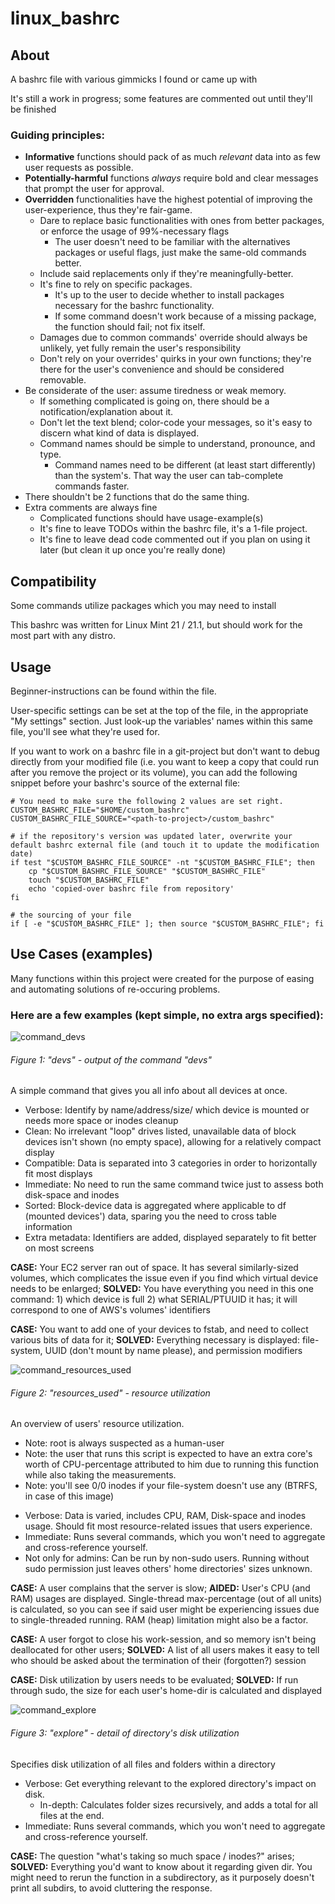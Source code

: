 # linux_bashrc

## About

A bashrc file with various gimmicks I found or came up with

It's still a work in progress; some features are commented out until they'll be finished

### Guiding principles:

+ **Informative** functions should pack of as much *relevant* data into as few user requests as possible.
+ **Potentially-harmful** functions *always* require bold and clear messages that prompt the user for approval.
+ **Overridden** functionalities have the highest potential of improving the user-experience, thus they're fair-game.
  + Dare to replace basic functionalities with ones from better packages, or enforce the usage of 99%-necessary flags
    + The user doesn't need to be familiar with the alternatives packages or useful flags, just make the same-old commands better.
  + Include said replacements only if they're meaningfully-better.
  + It's fine to rely on specific packages.
    + It's up to the user to decide whether to install packages necessary for the bashrc functionality.
    + If some command doesn't work because of a missing package, the function should fail; not fix itself.
  + Damages due to common commands' override should always be unlikely, yet fully remain the user's responsibility
  + Don't rely on your overrides' quirks in your own functions; they're there for the user's convenience and should be considered removable.
+ Be considerate of the user: assume tiredness or weak memory.
  + If something complicated is going on, there should be a notification/explanation about it.
  + Don't let the text blend; color-code your messages, so it's easy to discern what kind of data is displayed.
  + Command names should be simple to understand, pronounce, and type.
    + Command names need to be different (at least start differently) than the system's. That way the user can tab-complete commands faster.
+ There shouldn't be 2 functions that do the same thing.
+ Extra comments are always fine
  + Complicated functions should have usage-example(s)
  + It's fine to leave TODOs within the bashrc file, it's a 1-file project.
  + It's fine to leave dead code commented out if you plan on using it later (but clean it up once you're really done)

## Compatibility

Some commands utilize packages which you may need to install

This bashrc was written for Linux Mint 21 / 21.1, but should work for the most part with any distro.


## Usage

Beginner-instructions can be found within the file.

User-specific settings can be set at the top of the file, in the appropriate "My settings" section.
Just look-up the variables' names within this same file, you'll see what they're used for.

If you want to work on a bashrc file in a git-project but don't want to debug directly from your modified file
(i.e. you want to keep a copy that could run after you remove the project or its volume), you can add the following
snippet before your bashrc's source of the external file:

```
# You need to make sure the following 2 values are set right.
CUSTOM_BASHRC_FILE="$HOME/custom_bashrc"
CUSTOM_BASHRC_FILE_SOURCE="<path-to-project>/custom_bashrc"

# if the repository's version was updated later, overwrite your default bashrc external file (and touch it to update the modification date)
if test "$CUSTOM_BASHRC_FILE_SOURCE" -nt "$CUSTOM_BASHRC_FILE"; then
    cp "$CUSTOM_BASHRC_FILE_SOURCE" "$CUSTOM_BASHRC_FILE"
    touch "$CUSTOM_BASHRC_FILE"
    echo 'copied-over bashrc file from repository'
fi

# the sourcing of your file
if [ -e "$CUSTOM_BASHRC_FILE" ]; then source "$CUSTOM_BASHRC_FILE"; fi
```


## Use Cases (examples)

Many functions within this project were created for the purpose of easing and automating solutions of re-occuring problems.

### Here are a few examples (kept simple, no extra args specified):

![command_devs](md_imgs/devs.jpg)
###### Figure 1: "devs" - output of the command "devs"
A simple command that gives you all info about all devices at once.
* Verbose: Identify by name/address/size/ which device is mounted or needs more space or inodes cleanup
* Clean: No irrelevant "loop" drives listed, unavailable data of block devices isn't shown (no empty space), allowing for a relatively compact display
* Compatible: Data is separated into 3 categories in order to horizontally fit most displays
* Immediate: No need to run the same command twice just to assess both disk-space and inodes
* Sorted: Block-device data is aggregated where applicable to df (mounted devices') data, sparing you the need to cross table information
* Extra metadata: Identifiers are added, displayed separately to fit better on most screens

**CASE:** Your EC2 server ran out of space. It has several similarly-sized volumes, which complicates the issue even if you find which virtual device needs to be enlarged;
**SOLVED:** You have everything you need in this one command: 1) which device is full 2) what SERIAL/PTUUID it has; it will correspond to one of AWS's volumes' identifiers

**CASE:** You want to add one of your devices to fstab, and need to collect various bits of data for it;
**SOLVED:** Everything necessary is displayed: file-system, UUID (don't mount by name please), and permission modifiers


![command_resources_used](md_imgs/resources_used.jpg)
###### Figure 2: "resources_used" - resource utilization
An overview of users' resource utilization.
- Note: root is always suspected as a human-user
- Note: the user that runs this script is expected to have an extra core's worth of CPU-percentage attributed to him due to running this function while also taking the measurements.
- Note: you'll see 0/0 inodes if your file-system doesn't use any (BTRFS, in case of this image)

* Verbose: Data is varied, includes CPU, RAM, Disk-space and inodes usage. Should fit most resource-related issues that users experience.
* Immediate: Runs several commands, which you won't need to aggregate and cross-reference yourself.
* Not only for admins: Can be run by non-sudo users. Running without sudo permission just leaves others' home directories' sizes unknown.

**CASE:** A user complains that the server is slow;
**AIDED:** User's CPU (and RAM) usages are displayed. Single-thread max-percentage (out of all units) is calculated,
so you can see if said user might be experiencing issues due to single-threaded running. RAM (heap) limitation might also be a factor.

**CASE:** A user forgot to close his work-session, and so memory isn't being deallocated for other users;
**SOLVED:** A list of all users makes it easy to tell who should be asked about the termination of their (forgotten?) session

**CASE:** Disk utilization by users needs to be evaluated;
**SOLVED:** If run through sudo, the size for each user's home-dir is calculated and displayed



![command_explore](md_imgs/explore.jpg)
###### Figure 3: "explore" - detail of directory's disk utilization
Specifies disk utilization of all files and folders within a directory

* Verbose: Get everything relevant to the explored directory's impact on disk.
  * In-depth: Calculates folder sizes recursively, and adds a total for all files at the end.
* Immediate: Runs several commands, which you won't need to aggregate and cross-reference yourself.

**CASE:** The question "what's taking so much space / inodes?" arises;
**SOLVED:** Everything you'd want to know about it regarding given dir.
You might need to rerun the function in a subdirectory, as it purposely doesn't print all subdirs, to avoid cluttering the response.



